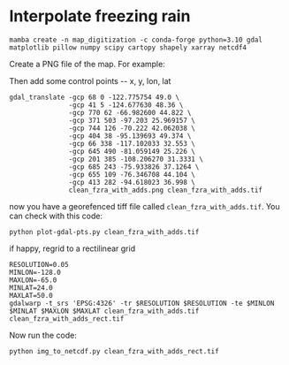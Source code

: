 # Interpolate freezing rain

```
mamba create -n map_digitization -c conda-forge python=3.10 gdal matplotlib pillow numpy scipy cartopy shapely xarray netcdf4
```

Create a PNG file of the map. For example:

Then add some control points -- x, y, lon, lat

```
gdal_translate -gcp 68 0 -122.775754 49.0 \
               -gcp 41 5 -124.677630 48.36 \
               -gcp 770 62 -66.982600 44.822 \
               -gcp 371 503 -97.203 25.969157 \
               -gcp 744 126 -70.222 42.062038 \
               -gcp 404 38 -95.139693 49.374 \
               -gcp 66 338 -117.102033 32.553 \
               -gcp 645 490 -81.059149 25.226 \
               -gcp 201 385 -108.206270 31.3331 \
               -gcp 685 243 -75.933826 37.1264 \
               -gcp 655 109 -76.346708 44.104 \
               -gcp 413 282 -94.618023 36.998 \
               clean_fzra_with_adds.png clean_fzra_with_adds.tif
```

now you have a georefenced tiff file called `clean_fzra_with_adds.tif`. You can check with this code:

```
python plot-gdal-pts.py clean_fzra_with_adds.tif 
```

if happy, regrid to a rectilinear grid

```
RESOLUTION=0.05
MINLON=-128.0
MAXLON=-65.0
MINLAT=24.0
MAXLAT=50.0
gdalwarp -t_srs 'EPSG:4326' -tr $RESOLUTION $RESOLUTION -te $MINLON $MINLAT $MAXLON $MAXLAT clean_fzra_with_adds.tif clean_fzra_with_adds_rect.tif
```

Now run the code:

```
python img_to_netcdf.py clean_fzra_with_adds_rect.tif
```
